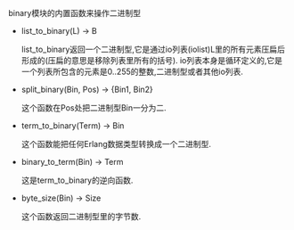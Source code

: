 binary模块的内置函数来操作二进制型

- list_to_binary(L) -> B
    
    list_to_binary返回一个二进制型,它是通过io列表(iolist)L里的所有元素压扁后形成的(压扁的意思是移除列表里所有的括号).
    io列表本身是循环定义的,它是一个列表所包含的元素是0..255的整数,二进制型或者其他io列表.
    
- split_binary(Bin, Pos) -> {Bin1, Bin2}
  
    这个函数在Pos处把二进制型Bin一分为二.
    
- term_to_binary(Term) -> Bin

    这个函数能把任何Erlang数据类型转换成一个二进制型.
    
- binary_to_term(Bin) -> Term

    这是term_to_binary的逆向函数.
    
- byte_size(Bin) -> Size

    这个函数返回二进制型里的字节数.